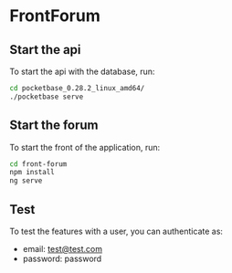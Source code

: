 # FrontForum

## Start the api
To start the api with the database, run:

```bash
cd pocketbase_0.28.2_linux_amd64/
./pocketbase serve
```

## Start the forum
To start the front of the application, run:

```bash
cd front-forum
npm install
ng serve
```

## Test
To test the features with a user, you can authenticate as:
- email: test@test.com
- password: password